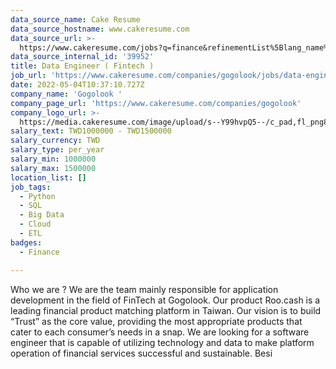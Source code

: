 ```yaml
---
data_source_name: Cake Resume
data_source_hostname: www.cakeresume.com
data_source_url: >-
  https://www.cakeresume.com/jobs?q=finance&refinementList%5Blang_name%5D%5B0%5D=English&refinementList%5Bsalary_type%5D=per_year&range%5Bsalary_range%5D%5Bmin%5D=1000000&page=3
data_source_internal_id: '39952'
title: Data Engineer ( Fintech )
job_url: 'https://www.cakeresume.com/companies/gogolook/jobs/data-engineer-fintech'
date: 2022-05-04T10:37:10.727Z
company_name: 'Gogolook '
company_page_url: 'https://www.cakeresume.com/companies/gogolook'
company_logo_url: >-
  https://media.cakeresume.com/image/upload/s--Y99hvpQ5--/c_pad,fl_png8,h_200,w_200/v1618254473/gi3vnzovbkfiqffe6fu7.png
salary_text: TWD1000000 - TWD1500000
salary_currency: TWD
salary_type: per_year
salary_min: 1000000
salary_max: 1500000
location_list: []
job_tags:
  - Python
  - SQL
  - Big Data
  - Cloud
  - ETL
badges:
  - Finance

---
```


Who we are ? We are the team mainly responsible for application development in the field of FinTech at Gogolook. Our product Roo.cash is a leading financial product matching platform in Taiwan. Our vision is to build “Trust” as the core value, providing the most appropriate products that cater to each consumer’s needs in a snap. We are looking for a software engineer that is capable of utilizing technology and data to make platform operation of financial services successful and sustainable. Besi